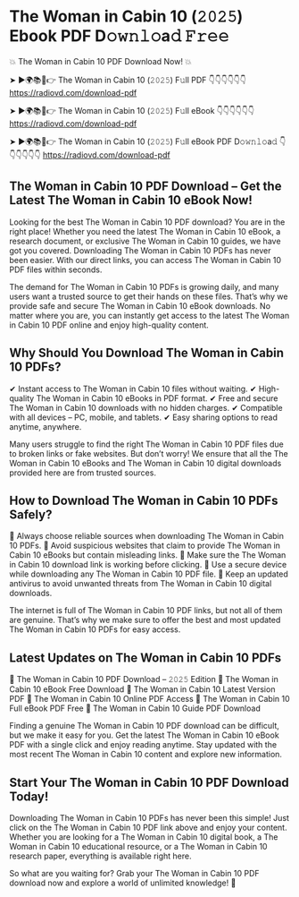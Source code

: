 # The Woman in Cabin 10 (𝟸𝟶𝟸𝟻) Ebook PDF D𝚘𝚠𝚗𝚕𝚘a𝚍 𝙵𝚛𝚎𝚎

💥 The Woman in Cabin 10 PDF Download Now! 💥

➤ ►🌍📚📱👉 The Woman in Cabin 10 (𝟸𝟶𝟸𝟻) F𝚞ll PDF 👇👇👇👇👇👇
https://radiovd.com/download-pdf

➤ ►🌍📚📱👉 The Woman in Cabin 10 (𝟸𝟶𝟸𝟻) F𝚞ll eBook 👇👇👇👇👇👇
https://radiovd.com/download-pdf

➤ ►🌍📚📱👉 The Woman in Cabin 10 (𝟸𝟶𝟸𝟻) F𝚞ll eBook PDF D𝚘𝚠𝚗𝚕𝚘a𝚍 👇👇👇👇👇👇
https://radiovd.com/download-pdf

## The Woman in Cabin 10 PDF Download – Get the Latest The Woman in Cabin 10 eBook Now!

Looking for the best The Woman in Cabin 10 PDF download? You are in the right place! Whether you need the latest The Woman in Cabin 10 eBook, a research document, or exclusive The Woman in Cabin 10 guides, we have got you covered. Downloading The Woman in Cabin 10 PDFs has never been easier. With our direct links, you can access The Woman in Cabin 10 PDF files within seconds.

The demand for The Woman in Cabin 10 PDFs is growing daily, and many users want a trusted source to get their hands on these files. That’s why we provide safe and secure The Woman in Cabin 10 eBook downloads. No matter where you are, you can instantly get access to the latest The Woman in Cabin 10 PDF online and enjoy high-quality content.

## Why Should You Download The Woman in Cabin 10 PDFs?

✔ Instant access to The Woman in Cabin 10 files without waiting.
✔ High-quality The Woman in Cabin 10 eBooks in PDF format.
✔ Free and secure The Woman in Cabin 10 downloads with no hidden charges.
✔ Compatible with all devices – PC, mobile, and tablets.
✔ Easy sharing options to read anytime, anywhere.

Many users struggle to find the right The Woman in Cabin 10 PDF files due to broken links or fake websites. But don’t worry! We ensure that all the The Woman in Cabin 10 eBooks and The Woman in Cabin 10 digital downloads provided here are from trusted sources.

## How to Download The Woman in Cabin 10 PDFs Safely?

📌 Always choose reliable sources when downloading The Woman in Cabin 10 PDFs.
📌 Avoid suspicious websites that claim to provide The Woman in Cabin 10 eBooks but contain misleading links.
📌 Make sure the The Woman in Cabin 10 download link is working before clicking.
📌 Use a secure device while downloading any The Woman in Cabin 10 PDF file.
📌 Keep an updated antivirus to avoid unwanted threats from The Woman in Cabin 10 digital downloads.

The internet is full of The Woman in Cabin 10 PDF links, but not all of them are genuine. That’s why we make sure to offer the best and most updated The Woman in Cabin 10 PDFs for easy access.

## Latest Updates on The Woman in Cabin 10 PDFs

🔹 The Woman in Cabin 10 PDF Download – 𝟸𝟶𝟸𝟻 Edition
🔹 The Woman in Cabin 10 eBook Free Download
🔹 The Woman in Cabin 10 Latest Version PDF
🔹 The Woman in Cabin 10 Online PDF Access
🔹 The Woman in Cabin 10 Full eBook PDF Free
🔹 The Woman in Cabin 10 Guide PDF Download

Finding a genuine The Woman in Cabin 10 PDF download can be difficult, but we make it easy for you. Get the latest The Woman in Cabin 10 eBook PDF with a single click and enjoy reading anytime. Stay updated with the most recent The Woman in Cabin 10 content and explore new information.

## Start Your The Woman in Cabin 10 PDF Download Today!

Downloading The Woman in Cabin 10 PDFs has never been this simple! Just click on the The Woman in Cabin 10 PDF link above and enjoy your content. Whether you are looking for a The Woman in Cabin 10 digital book, a The Woman in Cabin 10 educational resource, or a The Woman in Cabin 10 research paper, everything is available right here.

So what are you waiting for? Grab your The Woman in Cabin 10 PDF download now and explore a world of unlimited knowledge! 🚀